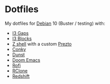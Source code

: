 # Dotfiles

My dotfiles for [Debian](https://www.debian.org/index.html) 10 (Buster /
testing) with:

- [I3 Gaps](https://github.com/Airblader/i3)
- [I3 Blocks](https://github.com/vivien/i3blocks)
- [Z shell](https://github.com/zsh-users/zsh) with a custom
  [Prezto](https://github.com/nicolasbeauvais/prezto)
- [Conky](https://github.com/brndnmtthws/conky)
- [Dunst](https://github.com/dunst-project/dunst)
- [Doom Emacs](https://github.com/hlissner/doom-emacs)
- [Rofi](https://github.com/DaveDavenport/rofi)
- [RClone](https://github.com/ncw/rclone)
- [Redshift](https://github.com/jonls/redshift)
